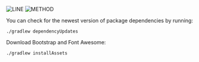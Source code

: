 ![LINE](https://img.shields.io/badge/line--coverage-32%25-red.svg)
![METHOD](https://img.shields.io/badge/method--coverage-29%25-red.svg)

You can check for the newest version of package dependencies by running:

    ./gradlew dependencyUpdates

Download Bootstrap and Font Awesome:

    ./gradlew installAssets
